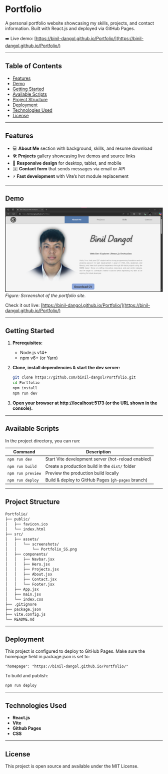# Portfolio

A personal portfolio website showcasing my skills, projects, and contact information. Built with React.js and deployed via GitHub Pages.  

➡️ Live demo: [https://binil-dangol.github.io/Portfolio/](https://binil-dangol.github.io/Portfolio/)

---

## Table of Contents

- [Features](#features)  
- [Demo](#demo)  
- [Getting Started](#getting-started)  
- [Available Scripts](#available-scripts)  
- [Project Structure](#project-structure)  
- [Deployment](#deployment)  
- [Technologies Used](#technologies-used)  
- [License](#license)  

---

## Features

- 💻 **About Me** section with background, skills, and resume download  
- 🛠️ **Projects** gallery showcasing live demos and source links  
- 📱 **Responsive design** for desktop, tablet, and mobile  
- ✉️ **Contact form** that sends messages via email or API  
- ⚡ **Fast development** with Vite’s hot module replacement  

---

## Demo

![Portfolio Screenshot](src/assets/screenshots/Portfolio_SS.png)  
*Figure: Screenshot of the portfolio site.*  

Check it out live: [https://binil-dangol.github.io/Portfolio/](https://binil-dangol.github.io/Portfolio/)

---

## Getting Started

1. **Prerequisites:**  
   - Node.js v14+  
   - npm v6+ (or Yarn)

2. **Clone, install dependencies & start the dev server:**
   ```bash
   git clone https://github.com/binil-dangol/Portfolio.git
   cd Portfolio
   npm install
   npm run dev
   ```

3. **Open your browser at http://localhost:5173 (or the URL shown in the console).**

---

## Available Scripts
In the project directory, you can run:

| Command           | Description                                        |
| ----------------- | -------------------------------------------------- |
| `npm run dev`     | Start Vite development server (hot-reload enabled) |
| `npm run build`   | Create a production build in the `dist/` folder    |
| `npm run preview` | Preview the production build locally               |
| `npm run deploy`  | Build & deploy to GitHub Pages (`gh-pages` branch) |

---

## Project Structure

```text
Portfolio/
├── public/
│   ├── favicon.ico
│   └── index.html
├── src/
│   ├── assets/
│   │   └── screenshots/
│   │       └── Portfolio_SS.png
│   ├── components/
│   │   ├── Navbar.jsx
│   │   ├── Hero.jsx
│   │   ├── Projects.jsx
│   │   ├── About.jsx
│   │   ├── Contact.jsx
│   │   └── Footer.jsx
│   ├── App.jsx
│   ├── main.jsx
│   └── index.css
├── .gitignore
├── package.json
├── vite.config.js
└── README.md
```

---

## Deployment
This project is configured to deploy to GitHub Pages. Make sure the homepage field in package.json is set to:
```text
"homepage": "https://binil-dangol.github.io/Portfolio/"
```
To build and publish:
```text
npm run deploy
```

---

## Technologies Used
- **React.js**
- **Vite**
- **Github Pages**
- **CSS**

---

## License
This project is open source and available under the MIT License.
